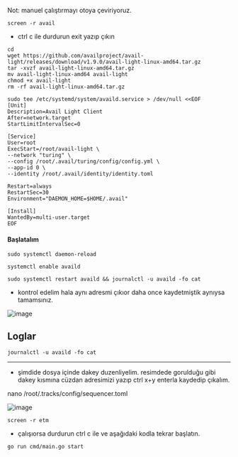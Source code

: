 
Not: manuel çalıştırmayı otoya çeviriyoruz.
```
screen -r avail
```
- ctrl c ile durdurun exit yazıp çıkın

```
cd
wget https://github.com/availproject/avail-light/releases/download/v1.9.0/avail-light-linux-amd64.tar.gz
tar -xvzf avail-light-linux-amd64.tar.gz
mv avail-light-linux-amd64 avail-light
chmod +x avail-light
rm -rf avail-light-linux-amd64.tar.gz
```
```
sudo tee /etc/systemd/system/availd.service > /dev/null <<EOF
[Unit]
Description=Avail Light Client
After=network.target
StartLimitIntervalSec=0

[Service]
User=root
ExecStart=/root/avail-light \
--network "turing" \
--config /root/.avail/turing/config/config.yml \
--app-id 0 \
--identity /root/.avail/identity/identity.toml
 
Restart=always
RestartSec=30
Environment="DAEMON_HOME=$HOME/.avail"

[Install]
WantedBy=multi-user.target
EOF
```

#### Başlatalım
```
sudo systemctl daemon-reload
```
```
systemctl enable availd
```
```
sudo systemctl restart availd && journalctl -u availd -fo cat
```
- kontrol edelim hala aynı adresmi çıkıor daha once kaydetmiştik aynıysa tamamsınız.

![image](https://github.com/Core-Node-Team/Testnet-TR/assets/91562185/399bdbd0-f78b-44d9-8d74-6c09d0113c72)

## Loglar
```
journalctl -u availd -fo cat
```

------------------------------

- şimdide dosya içinde dakey duzenliyelim. resimdede gorulduğu gibi dakey kısmına cüzdan adresimizi yazıp ctrl x+y enterla kaydedip çıkalım.

nano /root/.tracks/config/sequencer.toml

![image](https://github.com/Core-Node-Team/Testnet-TR/assets/91562185/70a5195e-e88b-4312-baba-528745b0cd0e)
```
screen -r etm
```
- çalışıorsa durdurun ctrl c ile ve aşağıdaki kodla tekrar başlatın.
```
go run cmd/main.go start
```

